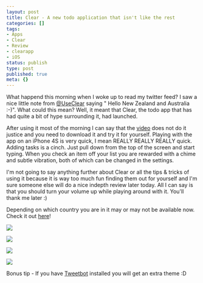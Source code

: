```yaml
---
layout: post
title: Clear - A new todo application that isn't like the rest
categories: []
tags:
- Apps
- Clear
- Review
- clearapp
- iOS
status: publish
type: post
published: true
meta: {}
---
```

What happend this morning when I woke up to read my twitter feed? I saw a nice little note from 
[@UseClear](https://twitter.com/#!/useclear) saying "
Hello New Zealand and Australia :-)". What could this mean? Well, it meant that Clear, the todo app that has had quite a bit of hype surrounding it, had launched.

After using it most of the morning I can say that the 
[video](http://www.realmacsoftware.com/clear/) does not do it justice and you need to download it and try it for yourself. Playing with the app on an iPhone 4S is very quick, I mean REALLY REALLY REALLY quick. Adding tasks is a cinch. Just pull down from the top of the screen and start typing. When you check an item off your list you are rewarded with a chime and subtle vibration, both of which can be changed in the settings. 

I'm not going to say anything further about Clear or all the tips & tricks of using it because it is way too much fun finding them out for yourself and I'm sure someone else will do a nice indepth review later today. All I can say is that you should turn your volume up while playing around with it. You'll thank me later :)

Depending on which country you are in it may or may not be available now. Check it out 
[here](http://itunes.apple.com/au/app/clear/id493136154?mt=8)!

![](/static/4f331d1f8754c7ec090e554a/50fe1c99e4b01c920a89f452/50fe1c99e4b01c920a89f4a0/1329264215077/IMG_0472.jpg/1000w)

![](/static/4f331d1f8754c7ec090e554a/50fe1c99e4b01c920a89f452/50fe1c99e4b01c920a89f4a1/1329264226087/IMG_0473.jpg/1000w)

![](/static/4f331d1f8754c7ec090e554a/50fe1c99e4b01c920a89f452/50fe1c99e4b01c920a89f4a2/1329264263657/IMG_0474.jpg/1000w)

![](/static/4f331d1f8754c7ec090e554a/50fe1c99e4b01c920a89f452/50fe1c99e4b01c920a89f4a3/1329264276383/IMG_0475.jpg/1000w)

Bonus tip - If you have 
[Tweetbot](http://tapbots.com/software/tweetbot/) installed you will get an extra theme :D
